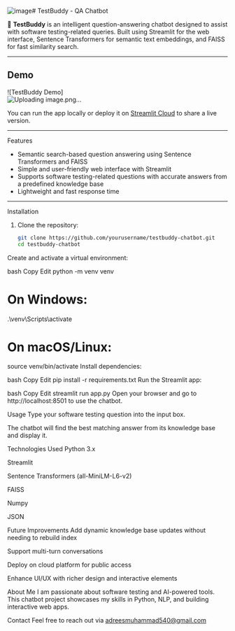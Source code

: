 ![image](https://github.com/user-attachments/assets/11fe77bf-6a74-4f4d-8628-01a459b37a4a)# TestBuddy - QA Chatbot

🧪 **TestBuddy** is an intelligent question-answering chatbot designed to assist with software testing-related queries. Built using Streamlit for the web interface, Sentence Transformers for semantic text embeddings, and FAISS for fast similarity search.

---

## Demo

![TestBuddy Demo]  
![Uploading image.png…]()




You can run the app locally or deploy it on [Streamlit Cloud](https://streamlit.io/cloud) to share a live version.

---

Features

- Semantic search-based question answering using Sentence Transformers and FAISS
- Simple and user-friendly web interface with Streamlit
- Supports software testing-related questions with accurate answers from a predefined knowledge base
- Lightweight and fast response time

---

 Installation

1. Clone the repository:

   ```bash
   git clone https://github.com/yourusername/testbuddy-chatbot.git
   cd testbuddy-chatbot
Create and activate a virtual environment:

bash
Copy
Edit
python -m venv venv
# On Windows:
.\venv\Scripts\activate
# On macOS/Linux:
source venv/bin/activate
Install dependencies:

bash
Copy
Edit
pip install -r requirements.txt
Run the Streamlit app:

bash
Copy
Edit
streamlit run app.py
Open your browser and go to http://localhost:8501 to use the chatbot.

Usage
Type your software testing question into the input box.

The chatbot will find the best matching answer from its knowledge base and display it.


Technologies Used
Python 3.x

Streamlit

Sentence Transformers (all-MiniLM-L6-v2)

FAISS

Numpy

JSON

Future Improvements
Add dynamic knowledge base updates without needing to rebuild index

Support multi-turn conversations

Deploy on cloud platform for public access

Enhance UI/UX with richer design and interactive elements

About Me
I am passionate about software testing and AI-powered tools. This chatbot project showcases my skills in Python, NLP, and building interactive web apps.

Contact
Feel free to reach out via adreesmuhammad540@gmail.com

